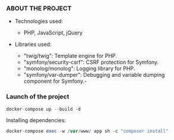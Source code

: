 ### ABOUT THE PROJECT
* Technologies used: 
    - PHP, JavaScript, jQuery

* Libraries used:
    - "twig/twig": Template engine for PHP.
    - "symfony/security-csrf": CSRF protection for Symfony.
    - "monolog/monolog": Logging library for PHP.
    - "symfony/var-dumper": Debugging and variable dumping component for Symfony.- 


### Launch of the project

```php
docker-compose up --build -d
```

Installing dependencies:
```php
docker-compose exec -w /var/www/ app sh -c "composer install"
```
